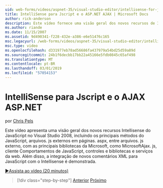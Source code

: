 ```yaml
---
uid: web-forms/videos/aspnet-35/visual-studio-editor/intellisense-for-jscript-and-aspnet-ajax
title: IntelliSense para Jscript e o ASP.NET AJAX | Microsoft Docs
author: rick-anderson
description: Este vídeo fornece uma visão geral dos novos recursos de Intellisense para JavaScript no Visual Studio 2008, incluindo os principais métodos do JavaScript,. js externo arquivos i...
ms.author: riande
ms.date: 11/15/2007
ms.assetid: 9d490341-f228-432e-a386-e6e51476c165
msc.legacyurl: /web-forms/videos/aspnet-35/visual-studio-editor/intellisense-for-jscript-and-aspnet-ajax
msc.type: video
ms.openlocfilehash: d331977eb78ad56686fa437979a54bd25d59a89d
ms.sourcegitcommit: 24b1f6decbb17bb22a45166e5fdb0845c65af498
ms.translationtype: MT
ms.contentlocale: pt-BR
ms.lasthandoff: 03/01/2019
ms.locfileid: "57054153"
---
```

<a name="intellisense-for-jscript-and-aspnet-ajax"></a>IntelliSense para Jscript e o AJAX ASP.NET
====================
por [Chris Pels](https://twitter.com/chrispels)

Este vídeo apresenta uma visão geral dos novos recursos Intellisense do JavaScript no Visual Studio 2008, incluindo os principais métodos do JavaScript, arquivos. js externos em páginas. aspx, entre arquivos. js externo, com as principais bibliotecas da Microsoft, como MicrosoftAjax. js, cliente Comportamentos de JavaScript, controles e bibliotecas e serviços da web. Além disso, a integração de novos comentários XML para JavaScript com o Intellisense é demonstrada.

[&#9654;Assista ao vídeo (20 minutos)](https://channel9.msdn.com/Blogs/ASP-NET-Site-Videos/intellisense-for-jscript-and-aspnet-ajax)

> [!div class="step-by-step"]
> [Anterior](multi-targeting-support-in-visual-studio-2008.md)
> [Próximo](quick-tour-of-the-visual-studio-2008-integrated-development-environment.md)
